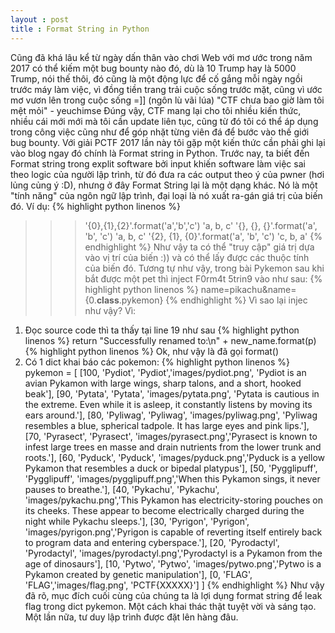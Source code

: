 ```yaml
---
layout : post
title : Format String in Python
---
```

Cũng đã khá lâu kể từ ngày dấn thân vào chơi Web với mơ ước trong năm 2017 có thể kiếm một bug bounty nào đó, dù là 10 Trump hay là 5000 Trump, nói thế thôi, đó cũng là một động lực để cố gắng mỗi ngày ngồi trước máy làm việc, vì đồng tiền trang trải cuộc sống trước mặt, cũng vì ước mơ vươn lên trong cuộc sống =]] (ngôn lù vãi lúa)
"CTF chưa bao giờ làm tôi mệt mỏi" - yeuchimse
Đúng vậy, CTF mang lại cho tôi nhiều kiến thức, nhiều cái mới mới mà tôi cần update liên tục, cũng từ đó tôi có thể áp dụng trong công việc cũng như để góp nhặt từng viên đá để bước vào thế giới bug bounty.
Với giải PCTF 2017 lần này tôi gặp một kiến thức cần phải ghi lại vào blog ngay đó chính là Format string in Python. Trước nay, ta biết đến Format string trong explit software bởi input khiến software làm việc sai theo logic của người lập trình, từ đó đưa ra các output theo ý của pwner (hơi lủng củng ý :D), nhưng ở đây Format String lại là một dạng khác. Nó là một "tính năng" của ngôn ngữ lập trình, đại loại là nó xuất ra-gán giá trị của biến đó. Ví dụ:
{% highlight python linenos %}
>>>'{0},{1},{2}'.format('a','b','c')
'a, b, c'
>>> '{}, {}, {}'.format('a', 'b', 'c')
'a, b, c'
>>> '{2}, {1}, {0}'.format('a', 'b', 'c')
'c, b, a'
{% endhighlight %}
Như vậy ta có thể "truy cập" giá trị dựa vào vị trí của biến :)) và có thể lấy được các thuộc tính của biến đó. Tương tự như vậy, trong bài Pykemon sau khi bắt được một pet thì inject F0rm4t 5trin9 vào như sau:
{% highlight python linenos %}
name=pikachu&name={0.__class__.pykemon}
{% endhighlight %}
Vì sao lại injec như vậy?
Vì:
1. Đọc source code thì ta thấy tại line 19 như sau
{% highlight python linenos %}
return "Successfully renamed to:\n" + new_name.format(p)
{% highlight python linenos %}
Ok, như vậy là đã gọi format()
2. Có 1 dict khai báo các pokemon:
{% highlight python linenos %}
pykemon = [
            [100, 'Pydiot', 'Pydiot','images/pydiot.png', 'Pydiot is an avian Pykamon with large wings, sharp talons, and a short, hooked beak'],
            [90, 'Pytata', 'Pytata', 'images/pytata.png', 'Pytata is cautious in the extreme. Even while it is asleep, it constantly listens by moving its ears around.'],
            [80, 'Pyliwag', 'Pyliwag', 'images/pyliwag.png', 'Pyliwag resembles a blue, spherical tadpole. It has large eyes and pink lips.'],
            [70, 'Pyrasect', 'Pyrasect', 'images/pyrasect.png','Pyrasect is known to infest large trees en masse and drain nutrients from the lower trunk and roots.'],
            [60, 'Pyduck', 'Pyduck', 'images/pyduck.png','Pyduck is a yellow Pykamon that resembles a duck or bipedal platypus'],
            [50, 'Pygglipuff', 'Pygglipuff', 'images/pygglipuff.png','When this Pykamon sings, it never pauses to breathe.'],
            [40, 'Pykachu', 'Pykachu', 'images/pykachu.png','This Pykamon has electricity-storing pouches on its cheeks. These appear to become electrically charged during the night while Pykachu sleeps.'],
            [30, 'Pyrigon', 'Pyrigon', 'images/pyrigon.png','Pyrigon is capable of reverting itself entirely back to program data and entering cyberspace.'],
            [20, 'Pyrodactyl', 'Pyrodactyl', 'images/pyrodactyl.png','Pyrodactyl is a Pykamon from the age of dinosaurs'],
            [10, 'Pytwo', 'Pytwo', 'images/pytwo.png','Pytwo is a Pykamon created by genetic manipulation'],
            [0, 'FLAG', 'FLAG','images/flag.png', 'PCTF{XXXXX}']
            ]
{% endhighlight %}
Như vậy đã rõ, mục đích cuối cùng của chúng ta là lợi dụng format string để leak flag trong dict pykemon.
Một cách khai thác thật tuyệt vời và sáng tạo. Một lần nữa, tư duy lập trình được đặt lên hàng đâu.
